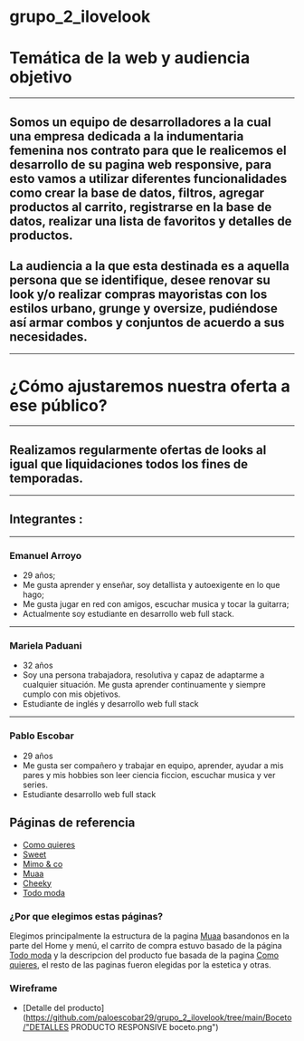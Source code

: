 # grupo_2_ilovelook


# Temática de la web y audiencia objetivo
-------------------------------------------
## Somos un equipo de desarrolladores a la cual una empresa dedicada a la indumentaria femenina nos contrato para que le realicemos el desarrollo de su pagina web responsive, para esto vamos a utilizar diferentes funcionalidades como crear la base de datos, filtros, agregar productos al carrito, registrarse en la base de datos, realizar una lista de favoritos y detalles de productos.

## La audiencia a la que esta destinada es a aquella persona que se identifique, desee renovar su look y/o realizar compras mayoristas con los estilos urbano, grunge y oversize, pudiéndose así armar combos y conjuntos de acuerdo a sus necesidades.
-------------------------------------------
# ¿Cómo ajustaremos nuestra oferta a ese público?
-------------------------------------------
## Realizamos regularmente ofertas de looks al igual que liquidaciones todos los fines de temporadas.
-------------------------------------------

## Integrantes :
-------------------------------------------
 ### Emanuel Arroyo
- 29 años;
- Me gusta aprender y enseñar, soy detallista y autoexigente en lo que hago;
- Me gusta jugar en red con amigos, escuchar musica y tocar la guitarra;
- Actualmente soy estudiante en desarrollo web full stack.
 --------
 ### Mariela Paduani
 - 32 años
 - Soy una persona trabajadora, resolutiva y capaz de adaptarme a cualquier situación. Me gusta aprender continuamente y siempre cumplo con mis objetivos.
 - Estudiante de inglés y desarrollo web full stack
 --------
 ### Pablo Escobar
 - 29 años
 - Me gusta ser compañero y trabajar en equipo, aprender, ayudar a mis pares y mis hobbies
 son leer ciencia ficcion, escuchar musica y ver series.
 - Estudiante desarrollo web full stack

## Páginas de referencia

 - [Como quieres](https://www.comoquieres.com.ar/)
 - [Sweet](https://www.sweet.com.ar/)
 - [Mimo & co](https://tienda.mimo.com.ar/)
 - [Muaa](https://www.muaa.com.ar/)
 - [Cheeky](https://www.cheeky.com.ar/)
 - [Todo moda](https://ar.todomoda.com/)


### ¿Por que elegimos estas páginas?

Elegimos principalmente la estructura de la pagina [Muaa](https://www.muaa.com.ar/) basandonos en la parte del Home y menú, el carrito de compra estuvo basado de la página [Todo moda](https://ar.todomoda.com/) y la descripcion del producto fue basada de la pagina [Como quieres](https://www.comoquieres.com.ar/), el resto de las paginas fueron elegidas por la estetica y otras.

### Wireframe 
- [Detalle del producto](https://github.com/paloescobar29/grupo_2_ilovelook/tree/main/Boceto/"DETALLES PRODUCTO RESPONSIVE boceto.png")



 
